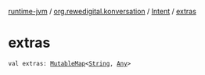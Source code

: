 [runtime-jvm](../../index.md) / [org.rewedigital.konversation](../index.md) / [Intent](index.md) / [extras](./extras.md)

# extras

`val extras: `[`MutableMap`](https://kotlinlang.org/api/latest/jvm/stdlib/kotlin.collections/-mutable-map/index.html)`<`[`String`](https://kotlinlang.org/api/latest/jvm/stdlib/kotlin/-string/index.html)`, `[`Any`](https://kotlinlang.org/api/latest/jvm/stdlib/kotlin/-any/index.html)`>`